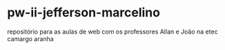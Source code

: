 # pw-ii-jefferson-marcelino
repositório para as aulas de web com os professores Allan e João na etec camargo aranha
